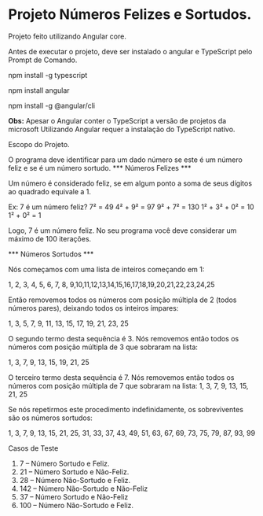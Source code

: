 # Projeto Números Felizes e Sortudos.
Projeto feito utilizando Angular core.

Antes de executar o projeto, deve ser instalado o angular e TypeScript pelo Prompt de Comando.

  npm install -g typescript
  
  npm install angular
  
  npm install -g @angular/cli

**Obs:** Apesar o Angular conter o TypeScript a versão de projetos da microsoft Utilizando Angular requer a instalação do TypeScript nativo.

Escopo do Projeto.

O programa deve identificar para um dado número se este é um número feliz e se é um número sortudo.
*** Números Felizes ***

Um número é considerado feliz, se em algum ponto a soma de seus dígitos ao quadrado equivale a 1.

Ex: 7 é um número feliz? 
7² = 49 
4² + 9² = 97 
9² + 7² = 130 
1² + 3² + 0² = 10 
1² + 0² = 1 

Logo, 7 é um número feliz. No seu programa você deve considerar um máximo de 100 iterações.

*** Números Sortudos ***

Nós começamos com uma lista de inteiros começando em 1: 

1, 2, 3, 4, 5, 6, 7, 8, 9,10,11,12,13,14,15,16,17,18,19,20,21,22,23,24,25

Então removemos todos os números com posição múltipla de 2 (todos números pares), deixando todos os inteiros ímpares: 

1, 3, 5, 7, 9, 11, 13, 15, 17, 19, 21, 23, 25

O segundo termo desta sequência é 3. 
Nós removemos então todos os números com posição múltipla de 3 que sobraram na lista: 

1, 3, 7, 9, 13, 15, 19, 21, 25

O terceiro termo desta sequência é 7. 
Nós removemos então todos os números com posição múltipla de 7 que sobraram na lista: 1, 3, 7, 9, 13, 15, 21, 25

Se nós repetirmos este procedimento indefinidamente, os sobreviventes são os números sortudos:

1, 3, 7, 9, 13, 15, 21, 25, 31, 33, 37, 43, 49, 51, 63, 67, 69, 73, 75, 79, 87, 93, 99

Casos de Teste
1) 7 – Número Sortudo e Feliz.
2) 21 – Número Sortudo e Não-Feliz.
3) 28 – Número Não-Sortudo e Feliz.
4) 142 – Número Não-Sortudo e Não-Feliz
5) 37 – Número Sortudo e Não-Feliz
6) 100 – Número Não-Sortudo e Feliz.
